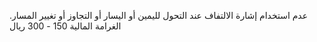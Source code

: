 عدم استخدام إشارة الالتفاف عند التحول لليمين أو اليسار أو التجاوز أو تغيير المسار. الغرامة المالية 150 - 300 ريال

